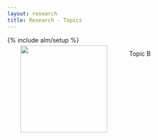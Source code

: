 ```yaml
---
layout: research
title: Research - Topics
---
```

{% include alm/setup %}
<script language="javascript">
$($("#tb").children()[0]).css('color', '#EC6197');
</script>
 

 <div name="photo" style="position:relative;float:left;margin:-10px 50px 30px 30px;" width="200px" height="200px">
<img src="http://wuhu-ife.github.io/homepage/imgs/portray.jpg" height="200px" >
</div>

Topic B

